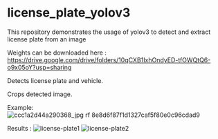 # license_plate_yolov3
This repository demonstrates the usage of yolov3 to detect and extract license plate from an image

Weights can be downloaded here : https://drive.google.com/drive/folders/10qCXB1IxhOndyED-tfOWQtQ6-o9x05oY?usp=sharing

Detects license plate and vehicle.

Crops detected image.

Example:
![ccc1a2d44a290368_jpg rf 8e8d6f87f1d1327caf5f80e0c96cdad9](https://user-images.githubusercontent.com/84384057/148692301-c02165fd-b9c4-4d58-a3e8-75f31abb3c55.jpg)

Results :
![license-plate1](https://user-images.githubusercontent.com/84384057/148692314-e8cf58f3-8ff9-4206-92f1-a3e261c86cb7.jpg)
![license-plate2](https://user-images.githubusercontent.com/84384057/148692320-481b3cf2-ce18-420c-9095-075caac9cc8c.jpg)

